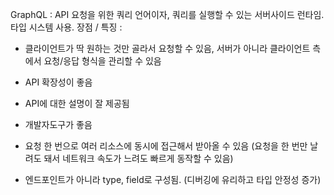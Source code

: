 GraphQL : API 요청을 위한 쿼리 언어이자, 쿼리를 실행할 수 있는 서버사이드 런타임. 타입 시스템 사용.
장점 / 특징 :

- 클라이언트가 딱 원하는 것만 골라서 요청할 수 있음, 서버가 아니라 클라이언트 측에서 요청/응답 형식을 관리할 수 있음
- API 확장성이 좋음
- API에 대한 설명이 잘 제공됨
- 개발자도구가 좋음
- 요청 한 번으로 여러 리소스에 동시에 접근해서 받아올 수 있음 (요청을 한 번만 날려도 돼서 네트워크 속도가 느려도 빠르게 동작할 수 있음)

- 엔드포인트가 아니라 type, field로 구성됨. (디버깅에 유리하고 타입 안정성 증가)
